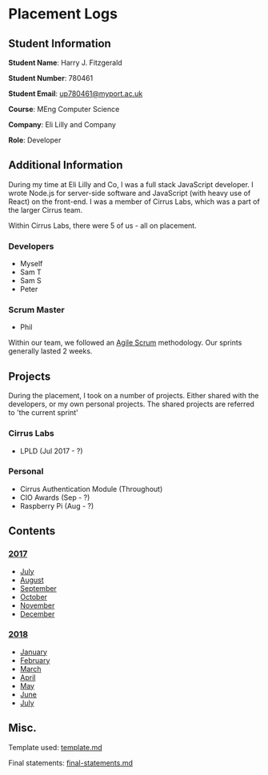 # Placement Logs

## Student Information

**Student Name**: Harry J. Fitzgerald

**Student Number**: 780461

**Student Email**: [up780461@myport.ac.uk](mailto:up780461@myport.ac.uk)

**Course**: MEng Computer Science

**Company**: Eli Lilly and Company

**Role**: Developer

## Additional Information
During my time at Eli Lilly and Co, I was a full stack JavaScript developer. I wrote Node.js for server-side software and JavaScript (with heavy use of React) on the front-end. I was a member of Cirrus Labs, which was a part of the larger Cirrus team.

Within Cirrus Labs, there were 5 of us - all on placement.
### Developers
* Myself
* Sam T
* Sam S
* Peter

### Scrum Master
* Phil

Within our team, we followed an [Agile Scrum](https://www.atlassian.com/agile/scrum) methodology. Our sprints generally lasted 2 weeks.

## Projects
During the placement, I took on a number of projects. Either shared with the developers, or my own personal projects. The shared projects are referred to 'the current sprint'

### Cirrus Labs
* LPLD (Jul 2017 - ?)

### Personal
* Cirrus Authentication Module (Throughout)
* CIO Awards (Sep - ?)
* Raspberry Pi (Aug - ?)

## Contents

### [2017](2017)
* [July](2017/Jul)
* [August](2017/Aug)
* [September](2017/Sep)
* [October](2017/Oct)
* [November](2017/Nov)
* [December](2017/Dec)
### [2018](2018)
* [January](2018/Jan)
* [February](2018/Feb)
* [March](2018/Mar)
* [April](2018/Apr)
* [May](2018/May)
* [June](2018/Jun)
* [July](2018/Jul)

## Misc.

Template used: [template.md](template.md)

Final statements: [final-statements.md](final-statements.md)

